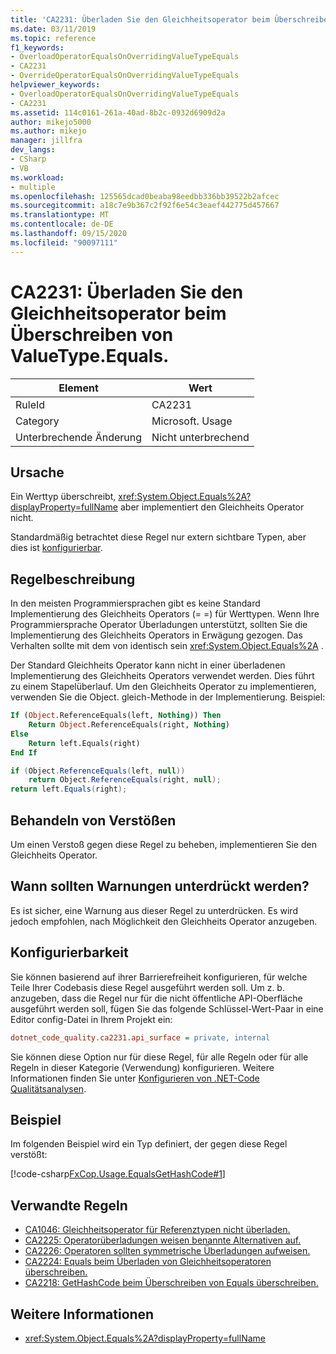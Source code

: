 ```yaml
---
title: 'CA2231: Überladen Sie den Gleichheitsoperator beim Überschreiben von ValueType.Equals.'
ms.date: 03/11/2019
ms.topic: reference
f1_keywords:
- OverloadOperatorEqualsOnOverridingValueTypeEquals
- CA2231
- OverrideOperatorEqualsOnOverridingValueTypeEquals
helpviewer_keywords:
- OverloadOperatorEqualsOnOverridingValueTypeEquals
- CA2231
ms.assetid: 114c0161-261a-40ad-8b2c-0932d6909d2a
author: mikejo5000
ms.author: mikejo
manager: jillfra
dev_langs:
- CSharp
- VB
ms.workload:
- multiple
ms.openlocfilehash: 125565dcad0beaba98eedbb336bb39522b2afcec
ms.sourcegitcommit: a18c7e9b367c2f92f6e54c3eaef442775d457667
ms.translationtype: MT
ms.contentlocale: de-DE
ms.lasthandoff: 09/15/2020
ms.locfileid: "90097111"
---
```

# <a name="ca2231-overload-operator-equals-on-overriding-valuetypeequals"></a>CA2231: Überladen Sie den Gleichheitsoperator beim Überschreiben von ValueType.Equals.

|Element|Wert|
|-|-|
|RuleId|CA2231|
|Category|Microsoft. Usage|
|Unterbrechende Änderung|Nicht unterbrechend|

## <a name="cause"></a>Ursache

Ein Werttyp überschreibt, <xref:System.Object.Equals%2A?displayProperty=fullName> aber implementiert den Gleichheits Operator nicht.

Standardmäßig betrachtet diese Regel nur extern sichtbare Typen, aber dies ist [konfigurierbar](#configurability).

## <a name="rule-description"></a>Regelbeschreibung

In den meisten Programmiersprachen gibt es keine Standard Implementierung des Gleichheits Operators (= =) für Werttypen. Wenn Ihre Programmiersprache Operator Überladungen unterstützt, sollten Sie die Implementierung des Gleichheits Operators in Erwägung gezogen. Das Verhalten sollte mit dem von identisch sein <xref:System.Object.Equals%2A> .

Der Standard Gleichheits Operator kann nicht in einer überladenen Implementierung des Gleichheits Operators verwendet werden. Dies führt zu einem Stapelüberlauf. Um den Gleichheits Operator zu implementieren, verwenden Sie die Object. gleich-Methode in der Implementierung. Beispiel:

```vb
If (Object.ReferenceEquals(left, Nothing)) Then
    Return Object.ReferenceEquals(right, Nothing)
Else
    Return left.Equals(right)
End If
```

```csharp
if (Object.ReferenceEquals(left, null))
    return Object.ReferenceEquals(right, null);
return left.Equals(right);
```

## <a name="how-to-fix-violations"></a>Behandeln von Verstößen

Um einen Verstoß gegen diese Regel zu beheben, implementieren Sie den Gleichheits Operator.

## <a name="when-to-suppress-warnings"></a>Wann sollten Warnungen unterdrückt werden?

Es ist sicher, eine Warnung aus dieser Regel zu unterdrücken. Es wird jedoch empfohlen, nach Möglichkeit den Gleichheits Operator anzugeben.

## <a name="configurability"></a>Konfigurierbarkeit

Sie können basierend auf ihrer Barrierefreiheit konfigurieren, für welche Teile Ihrer Codebasis diese Regel ausgeführt werden soll. Um z. b. anzugeben, dass die Regel nur für die nicht öffentliche API-Oberfläche ausgeführt werden soll, fügen Sie das folgende Schlüssel-Wert-Paar in eine Editor config-Datei in Ihrem Projekt ein:

```ini
dotnet_code_quality.ca2231.api_surface = private, internal
```

Sie können diese Option nur für diese Regel, für alle Regeln oder für alle Regeln in dieser Kategorie (Verwendung) konfigurieren. Weitere Informationen finden Sie unter [Konfigurieren von .NET-Code Qualitätsanalysen](configure-fxcop-analyzers.md).

## <a name="example"></a>Beispiel

Im folgenden Beispiel wird ein Typ definiert, der gegen diese Regel verstößt:

[!code-csharp[FxCop.Usage.EqualsGetHashCode#1](../code-quality/codesnippet/CSharp/ca2231-overload-operator-equals-on-overriding-valuetype-equals_1.cs)]

## <a name="related-rules"></a>Verwandte Regeln

- [CA1046: Gleichheitsoperator für Referenztypen nicht überladen.](../code-quality/ca1046.md)
- [CA2225: Operatorüberladungen weisen benannte Alternativen auf.](../code-quality/ca2225.md)
- [CA2226: Operatoren sollten symmetrische Überladungen aufweisen.](../code-quality/ca2226.md)
- [CA2224: Equals beim Überladen von Gleichheitsoperatoren überschreiben.](../code-quality/ca2224.md)
- [CA2218: GetHashCode beim Überschreiben von Equals überschreiben.](../code-quality/ca2218.md)

## <a name="see-also"></a>Weitere Informationen

- <xref:System.Object.Equals%2A?displayProperty=fullName>
